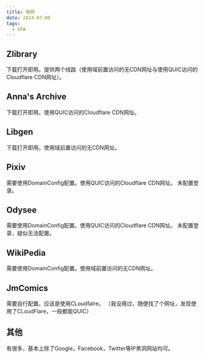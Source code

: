 ```yaml
---
title: 用例
date: 2024-07-08
tags:
  - GFW
---
```


## Zlibrary
下载打开即用。提供两个线路（使用域前置访问的无CDN网址与使用QUIC访问的Cloudflare CDN网址）。

## Anna's Archive
下载打开即用。使用QUIC访问的Cloudflare CDN网址。

## Libgen
下载打开即用。使用域前置访问的无CDN网址。

## Pixiv
需要使用DomainConfig配置。使用QUIC访问的Cloudflare CDN网址。
未配置登录。

## Odysee
需要使用DomainConfig配置。使用QUIC访问的Cloudflare CDN网址。
未配置登录，疑似无法配置。

## WikiPedia
需要使用DomainConfig配置。使用域前置访问的无CDN网址。

## JmComics
需要自行配置。应该是使用CLoudfalre。
（我没用过，随便找了个网址，发现使用了CLoudFlare，一般都能QUIC）

## 其他
有很多，基本上除了Google，Facebook，Twitter等IP黑洞网站均可。
